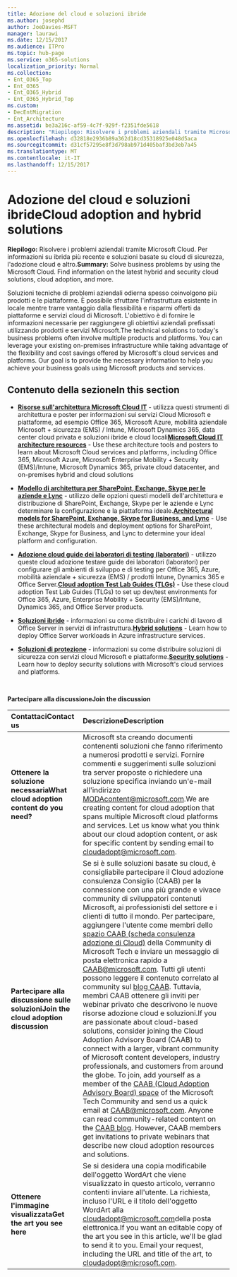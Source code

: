 ```yaml
---
title: Adozione del cloud e soluzioni ibride
ms.author: josephd
author: JoeDavies-MSFT
manager: laurawi
ms.date: 12/15/2017
ms.audience: ITPro
ms.topic: hub-page
ms.service: o365-solutions
localization_priority: Normal
ms.collection:
- Ent_O365_Top
- Ent_O365
- Ent_O365_Hybrid
- Ent_O365_Hybrid_Top
ms.custom:
- DecEntMigration
- Ent_Architecture
ms.assetid: be3a216c-af59-4c7f-929f-f2351fde5618
description: "Riepilogo: Risolvere i problemi aziendali tramite Microsoft Cloud. Per informazioni su ibrida più recente e soluzioni basate su cloud di sicurezza, l'adozione cloud e altro."
ms.openlocfilehash: d32818e2936b89a362d18cd35318925e048d5aca
ms.sourcegitcommit: d31cf57295e8f3d798ab971d405baf3bd3eb7a45
ms.translationtype: MT
ms.contentlocale: it-IT
ms.lasthandoff: 12/15/2017
---
```

# <a name="cloud-adoption-and-hybrid-solutions"></a><span data-ttu-id="ee8e2-104">Adozione del cloud e soluzioni ibride</span><span class="sxs-lookup"><span data-stu-id="ee8e2-104">Cloud adoption and hybrid solutions</span></span>

 <span data-ttu-id="ee8e2-p102">**Riepilogo:** Risolvere i problemi aziendali tramite Microsoft Cloud. Per informazioni su ibrida più recente e soluzioni basate su cloud di sicurezza, l'adozione cloud e altro.</span><span class="sxs-lookup"><span data-stu-id="ee8e2-p102">**Summary:** Solve business problems by using the Microsoft Cloud. Find information on the latest hybrid and security cloud solutions, cloud adoption, and more.</span></span>
  
<span data-ttu-id="ee8e2-p103">Soluzioni tecniche di problemi aziendali odierna spesso coinvolgono più prodotti e le piattaforme. È possibile sfruttare l'infrastruttura esistente in locale mentre trarre vantaggio dalla flessibilità e risparmi offerti da piattaforme e servizi cloud di Microsoft. L'obiettivo è di fornire le informazioni necessarie per raggiungere gli obiettivi aziendali prefissati utilizzando prodotti e servizi Microsoft.</span><span class="sxs-lookup"><span data-stu-id="ee8e2-p103">The technical solutions to today's business problems often involve multiple products and platforms. You can leverage your existing on-premises infrastructure while taking advantage of the flexibility and cost savings offered by Microsoft's cloud services and platforms. Our goal is to provide the necessary information to help you achieve your business goals using Microsoft products and services.</span></span> 
  
## <a name="in-this-section"></a><span data-ttu-id="ee8e2-110">Contenuto della sezione</span><span class="sxs-lookup"><span data-stu-id="ee8e2-110">In this section</span></span>

- <span data-ttu-id="ee8e2-111">**[Risorse sull'architettura Microsoft Cloud IT](microsoft-cloud-it-architecture-resources.md)** - utilizza questi strumenti di architettura e poster per informazioni sui servizi Cloud Microsoft e piattaforme, ad esempio Office 365, Microsoft Azure, mobilità aziendale Microsoft + sicurezza (EMS) / Intune, Microsoft Dynamics 365, data center cloud privata e soluzioni ibride e cloud locali</span><span class="sxs-lookup"><span data-stu-id="ee8e2-111">**[Microsoft Cloud IT architecture resources](microsoft-cloud-it-architecture-resources.md)** - Use these architecture tools and posters to learn about Microsoft Cloud services and platforms, including Office 365, Microsoft Azure, Microsoft Enterprise Mobility + Security (EMS)/Intune, Microsoft Dynamics 365, private cloud datacenter, and on-premises hybrid and cloud solutions</span></span>
    
- <span data-ttu-id="ee8e2-112">**[Modello di architettura per SharePoint, Exchange, Skype per le aziende e Lync](architectural-models-for-sharepoint-exchange-skype-for-business-and-lync.md)** - utilizzo delle opzioni questi modelli dell'architettura e distribuzione di SharePoint, Exchange, Skype per le aziende e Lync determinare la configurazione e la piattaforma ideale.</span><span class="sxs-lookup"><span data-stu-id="ee8e2-112">**[Architectural models for SharePoint, Exchange, Skype for Business, and Lync](architectural-models-for-sharepoint-exchange-skype-for-business-and-lync.md)** - Use these architectural models and deployment options for SharePoint, Exchange, Skype for Business, and Lync to determine your ideal platform and configuration.</span></span>
    
- <span data-ttu-id="ee8e2-113">**[Adozione cloud guide dei laboratori di testing (laboratori)](cloud-adoption-test-lab-guides-tlgs.md)** - utilizzo queste cloud adozione testare guide dei laboratori (laboratori) per configurare gli ambienti di sviluppo e di testing per Office 365, Azure, mobilità aziendale + sicurezza (EMS) / prodotti Intune, Dynamics 365 e Office Server.</span><span class="sxs-lookup"><span data-stu-id="ee8e2-113">**[Cloud adoption Test Lab Guides (TLGs)](cloud-adoption-test-lab-guides-tlgs.md)** - Use these cloud adoption Test Lab Guides (TLGs) to set up dev/test environments for Office 365, Azure, Enterprise Mobility + Security (EMS)/Intune, Dynamics 365, and Office Server products.</span></span>
    
- <span data-ttu-id="ee8e2-114">**[Soluzioni ibride](hybrid-solutions.md)** - informazioni su come distribuire i carichi di lavoro di Office Server in servizi di infrastruttura.</span><span class="sxs-lookup"><span data-stu-id="ee8e2-114">**[Hybrid solutions](hybrid-solutions.md)** - Learn how to deploy Office Server workloads in Azure infrastructure services.</span></span>
    
- <span data-ttu-id="ee8e2-115">**[Soluzioni di protezione](security-solutions.md)** - informazioni su come distribuire soluzioni di sicurezza con servizi cloud Microsoft e piattaforme.</span><span class="sxs-lookup"><span data-stu-id="ee8e2-115">**[Security solutions](security-solutions.md)** - Learn how to deploy security solutions with Microsoft's cloud services and platforms.</span></span>

<br/>

<span data-ttu-id="ee8e2-116">**Partecipare alla discussione**</span><span class="sxs-lookup"><span data-stu-id="ee8e2-116">**Join the discussion**</span></span>

|<span data-ttu-id="ee8e2-117">**Contattaci**</span><span class="sxs-lookup"><span data-stu-id="ee8e2-117">**Contact us**</span></span>|<span data-ttu-id="ee8e2-118">**Descrizione**</span><span class="sxs-lookup"><span data-stu-id="ee8e2-118">**Description**</span></span>|
|:-----|:-----|
|<span data-ttu-id="ee8e2-119">**Ottenere la soluzione necessaria**</span><span class="sxs-lookup"><span data-stu-id="ee8e2-119">**What cloud adoption content do you need?**</span></span> <br/> |<span data-ttu-id="ee8e2-p104">Microsoft sta creando documenti contenenti soluzioni che fanno riferimento a numerosi prodotti e servizi. Fornire commenti e suggerimenti sulle soluzioni tra server proposte o richiedere una soluzione specifica inviando un'e-mail all'indirizzo [MODAcontent@microsoft.com](mailto:cloudadopt@microsoft.com?Subject=[Cloud%20Adoption%20Content%20Feedback]:%20).</span><span class="sxs-lookup"><span data-stu-id="ee8e2-p104">We are creating content for cloud adoption that spans multiple Microsoft cloud platforms and services. Let us know what you think about our cloud adoption content, or ask for specific content by sending email to [cloudadopt@microsoft.com](mailto:cloudadopt@microsoft.com?Subject=[Cloud%20Adoption%20Content%20Feedback]:%20).  </span></span><br/> |
|<span data-ttu-id="ee8e2-122">**Partecipare alla discussione sulle soluzioni**</span><span class="sxs-lookup"><span data-stu-id="ee8e2-122">**Join the cloud adoption discussion**</span></span> <br/> |<span data-ttu-id="ee8e2-p105">Se si è sulle soluzioni basate su cloud, è consigliabile partecipare il Cloud adozione consulenza Consiglio (CAAB) per la connessione con una più grande e vivace community di sviluppatori contenuti Microsoft, ai professionisti del settore e i clienti di tutto il mondo. Per partecipare, aggiungere l'utente come membri dello [spazio CAAB (scheda consulenza adozione di Cloud)](https://aka.ms/caab) della Community di Microsoft Tech e inviare un messaggio di posta elettronica rapido a [CAAB@microsoft.com](mailto:caab@microsoft.com?Subject=I%20just%20joined%20the%20Cloud%20Adoption%20Advisory%20Board!). Tutti gli utenti possono leggere il contenuto correlato al community sul [blog CAAB](https://blogs.technet.com/b/solutions_advisory_board/). Tuttavia, membri CAAB ottenere gli inviti per webinar privato che descrivono le nuove risorse adozione cloud e soluzioni.</span><span class="sxs-lookup"><span data-stu-id="ee8e2-p105">If you are passionate about cloud-based solutions, consider joining the Cloud Adoption Advisory Board (CAAB) to connect with a larger, vibrant community of Microsoft content developers, industry professionals, and customers from around the globe. To join, add yourself as a member of the [CAAB (Cloud Adoption Advisory Board) space](https://aka.ms/caab) of the Microsoft Tech Community and send us a quick email at [CAAB@microsoft.com](mailto:caab@microsoft.com?Subject=I%20just%20joined%20the%20Cloud%20Adoption%20Advisory%20Board!). Anyone can read community-related content on the [CAAB blog](https://blogs.technet.com/b/solutions_advisory_board/). However, CAAB members get invitations to private webinars that describe new cloud adoption resources and solutions.  </span></span><br/> |
|<span data-ttu-id="ee8e2-126">**Ottenere l'immagine visualizzata**</span><span class="sxs-lookup"><span data-stu-id="ee8e2-126">**Get the art you see here**</span></span> <br/> |<span data-ttu-id="ee8e2-p106">Se si desidera una copia modificabile dell'oggetto WordArt che viene visualizzato in questo articolo, verranno contenti inviare all'utente. La richiesta, incluso l'URL e il titolo dell'oggetto WordArt alla [cloudadopt@microsoft.com](mailto:cloudadopt@microsoft.com?subject=[Art%20Request]:%20)della posta elettronica.</span><span class="sxs-lookup"><span data-stu-id="ee8e2-p106">If you want an editable copy of the art you see in this article, we'll be glad to send it to you. Email your request, including the URL and title of the art, to [cloudadopt@microsoft.com](mailto:cloudadopt@microsoft.com?subject=[Art%20Request]:%20).  </span></span><br/> |
   

